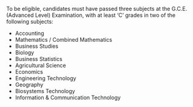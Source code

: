 To be eligible, candidates must have passed three subjects at the G.C.E. (Advanced Level) Examination, with at least ‘C’ grades in two of the following subjects:

- Accounting
- Mathematics / Combined Mathematics
- Business Studies
- Biology
- Business Statistics
- Agricultural Science
- Economics
- Engineering Technology
- Geography
- Biosystems Technology
- Information & Communication Technology